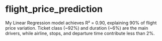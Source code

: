 # flight_price_prediction
My Linear Regression model achieves R² = 0.90, explaining 90% of flight price variation. Ticket class (~92%) and duration (~6%) are the main drivers, while airline, stops, and departure time contribute less than 2%.
